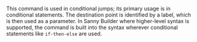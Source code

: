 This command is used in conditional jumps; its primary usage is in conditional statements. The destination point is identified by a label, which is then used as a parameter. In Sanny Builder where higher-level syntax is supported, the command is built into the syntax wherever conditional statements like `if-then-else` are used.
